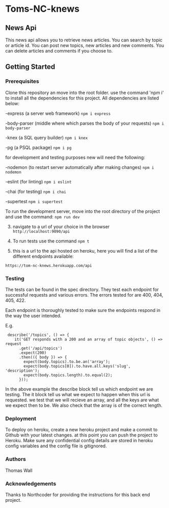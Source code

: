 # Toms-NC-knews

## News Api

This news api allows you to retrieve news articles. You can search by topic or article id. You can post new topics, new articles and new comments. You can delete articles and comments if you choose to. 

## Getting Started

### Prerequisites

Clone this repository an move into the root folder. use the command 'npm i' to install all the dependencies for this project. All dependencies are listed below:

-express (a server web framework) `npm i express`

-body-parser (middle where which parses the body of your requests) `npm i body-parser`

-knex (a SQL query builder) `npm i knex`

-pg (a PSQL package) `npm i pg`

for development and testing purposes new will need the following:

-nodemon (to restart server automatically after making changes) `npm i nodemon`

-eslint (for linting) `npm i eslint`

-chai (for testing) `npm i chai`

-supertest `npm i supertest`


To run the development server, move into the root directory of the project and use the command: `npm run dev`

3. navigate to a url of your choice in the browser `http://localhost:9090/api`

4. To run tests use the command `npm t`

5. this is a url to the api hosted on heroku, here you will find a list of the different endpoints available:

`https://tom-nc-knews.herokuapp.com/api`

### Testing

The tests can be found in the spec directory. They test each endpoint for successful requests and various errors.
The errors tested for are 400, 404, 405, 422.

Each endpoint is thoroughly tested to make sure the endpoints respond in the way the user intended.

E.g.

```
 describe('/topics', () => {
    it('GET responds with a 200 and an array of topic objects', () => request
      .get('/api/topics')
      .expect(200)
      .then(({ body }) => {
        expect(body.topics).to.be.an('array');
        expect(body.topics[0]).to.have.all.keys('slug', 'description');
        expect(body.topics.length).to.equal(2);
      }));
```
In the above example the describe block tell us which endpoint we are testing. The it block tell us what we expect to happen when this url is requested. we test that we will recieve an array, and all the keys are what we expect then to be. We also check that the array is of the correct length.

### Deployment

To deploy on heroku, create a new heroku project and make a commit to Github with your latest changes. at this point you can push the project to Heroku. Make sure any confidential config details are stored in heroku config variables and the config file is gitignored.

### Authors

Thomas Wall

### Acknowledgements

Thanks to Northcoder for providing the instructions for this back end project.



